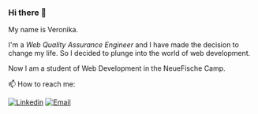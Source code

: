 ### Hi there 👋 

My name is Veronika.

I'm a *Web Quality Assurance Engineer* and I have made the decision to change my life. So I decided to plunge into the world of web development. 

Now I am a student of Web Development in the NeueFische Camp. 


📫 How to reach me: 

[![Linkedin](https://img.shields.io/badge/%20-LinkedIn-090909?style=for-the-end-badge&logo=linkedin&logoColor=007BB6)](https://www.linkedin.com/in/veronica-popova/)  [![Email](https://img.shields.io/badge/%20-Email-090909?style=for-the-end-badge&logo=email&logoColor=007BB6)](mailto:freebird130188@gmail.com)



<!--
**Nika1301/Nika1301** is a ✨ _special_ ✨ repository because its `README.md` (this file) appears on your GitHub profile.

Here are some ideas to get you started:

- 🔭 I’m currently working on ...
- 🌱 I’m currently learning ...
- 👯 I’m looking to collaborate on ...
- 🤔 I’m looking for help with ...
- 💬 Ask me about ...
- 📫 How to reach me: ...
- 😄 Pronouns: ...
- ⚡ Fun fact: ...
-->
